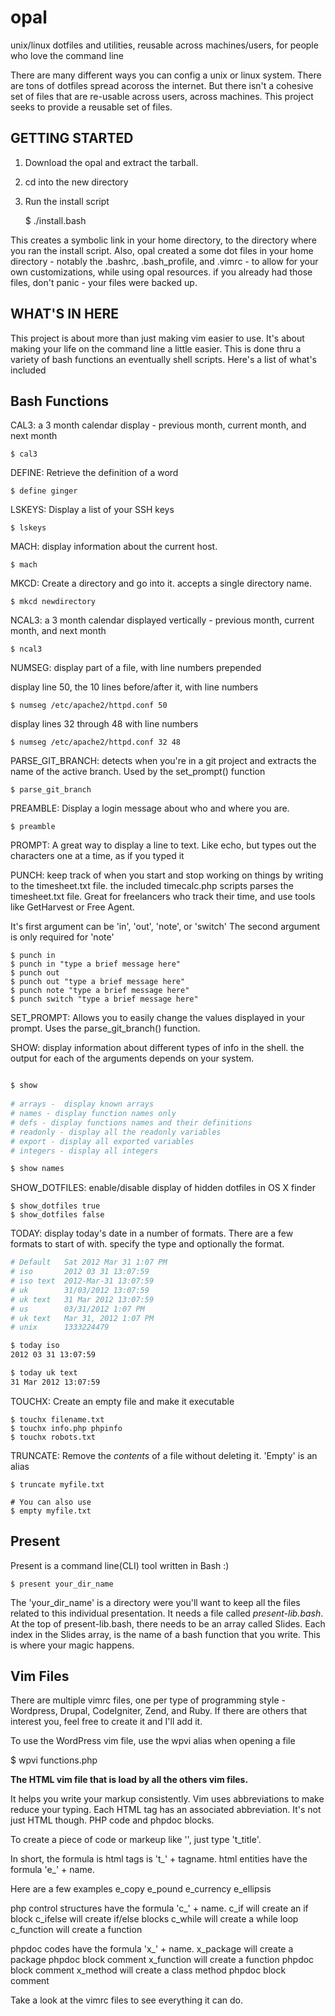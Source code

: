 # opal

unix/linux dotfiles and utilities, reusable across machines/users, for people who love the command line

There are many different ways you can config a unix or linux system. There are 
tons of dotfiles spread acoross the internet. But there isn't a cohesive set of 
files that are re-usable across users, across machines. This project seeks to 
provide a reusable set of files. 


## GETTING STARTED

1. Download the opal and extract the tarball.
2. cd into the new directory
3. Run the install script

    $ ./install.bash 

This creates a symbolic link in your home directory, to the directory where you ran the install script. Also, opal created a some dot files in your home directory - notably the .bashrc, .bash_profile, and .vimrc - to allow for your own customizations, while using opal resources. if you already had those files, don't panic - your files were backed up.


## WHAT'S IN HERE

This project is about more than just making vim easier to use. It's about 
making your life on the command line a little easier. This is done thru a 
variety of bash functions an eventually shell scripts. Here's a list of what's 
included


## Bash Functions



CAL3: a 3 month calendar display - previous month, current month, and next month

	$ cal3


DEFINE: Retrieve the definition of a word

	$ define ginger


LSKEYS: Display a list of your SSH keys

	$ lskeys


MACH: display information about the current host.

	$ mach

MKCD: Create a directory and go into it. accepts a single directory name. 

	$ mkcd newdirectory

NCAL3: a 3 month calendar displayed vertically - previous month, current month, and next month

	$ ncal3


NUMSEG: display part of a file, with line numbers prepended

display line 50, the 10 lines before/after it, with line numbers  

	$ numseg /etc/apache2/httpd.conf 50

display lines 32 through 48 with line numbers  

	$ numseg /etc/apache2/httpd.conf 32 48


PARSE_GIT_BRANCH: detects when you're in a git project and extracts the name of the active branch. Used by the set_prompt() function 

	$ parse_git_branch


PREAMBLE: Display a login message about who and where you are.

	$ preamble


PROMPT: A great way to display a line to text. Like echo, but types out the 
characters one at a time, as if you typed it 


PUNCH: keep track of when you start and stop working on things by writing to the timesheet.txt file. the included timecalc.php scripts parses the timesheet.txt file. Great for freelancers who track their time, and use tools like GetHarvest or Free Agent.

It's first argument can be 'in', 'out', 'note', or 'switch'
The second argument is only required for 'note'

	$ punch in  
	$ punch in "type a brief message here" 
	$ punch out 
	$ punch out "type a brief message here" 
	$ punch note "type a brief message here" 
	$ punch switch "type a brief message here"


SET_PROMPT: Allows you to easily change the values displayed in your prompt. Uses the parse_git_branch() function.   



SHOW: display information about different types of info in the shell. the 
output for each of the arguments depends on your system. 

```bash

$ show
	
# arrays -  display known arrays 
# names - display function names only
# defs - display functions names and their definitions
# readonly - display all the readonly variables
# export - display all exported variables
# integers - display all integers

$ show names
```

SHOW_DOTFILES: enable/disable display of hidden dotfiles in OS X finder

	$ show_dotfiles true
	$ show_dotfiles false



TODAY: display today's date in a number of formats. There are a few formats 
to start of with. specify the type and optionally the format.  

```bash
# Default   Sat 2012 Mar 31 1:07 PM
# iso       2012 03 31 13:07:59
# iso text  2012-Mar-31 13:07:59
# uk        31/03/2012 13:07:59
# uk text   31 Mar 2012 13:07:59
# us        03/31/2012 1:07 PM
# uk text   Mar 31, 2012 1:07 PM
# unix      1333224479

$ today iso
2012 03 31 13:07:59

$ today uk text
31 Mar 2012 13:07:59
```

TOUCHX: Create an empty file and make it executable 

	$ touchx filename.txt
	$ touchx info.php phpinfo 
	$ touchx robots.txt 

TRUNCATE: Remove the *contents* of a file without deleting it. 
'Empty' is an alias

	$ truncate myfile.txt

	# You can also use
	$ empty myfile.txt

## Present

Present is a command line(CLI) tool written in Bash :)

	$ present your_dir_name

The 'your_dir_name' is a directory were you'll want to keep all the files
related to this individual presentation. It needs a file called *present-lib.bash*.
At the top of present-lib.bash, there needs to be an array called Slides.
Each index in the Slides array, is the name of a bash function that you write.
This is where your magic happens.



## Vim Files

There are multiple vimrc files, one per type of programming style - Wordpress, 
Drupal, CodeIgniter, Zend, and Ruby. If there are others that interest you, feel free to 
create it and I'll add it. 

To use the WordPress vim file, use the wpvi alias when opening a file

$ wpvi functions.php

**The HTML vim file that is load by all the others vim files.** 

It helps you write your markup consistently. Vim uses abbreviations to make 
reduce your typing. Each HTML tag has an associated abbreviation. It's not just 
HTML though. PHP code and phpdoc blocks. 

To create a piece of code or markeup like '<title></title>', just type 't_title'. 

In short, the formula is html tags is 't_' + tagname. 
html entities have the formula 'e_' + name. 

Here are a few examples
	e_copy 
	e_pound 
	e_currency 
	e_ellipsis

php control structures have the formula 'c_' + name. 
	c_if will create an if block
	c_ifelse will create if/else blocks
	c_while will create a while loop
	c_function will create a function

phpdoc codes have the formula 'x_' + name. 
	x_package will create a package phpdoc block comment
	x_function will create a function phpdoc block comment
	x_method will create a class method phpdoc block comment

Take a look at the vimrc files to see everything it can do.  



